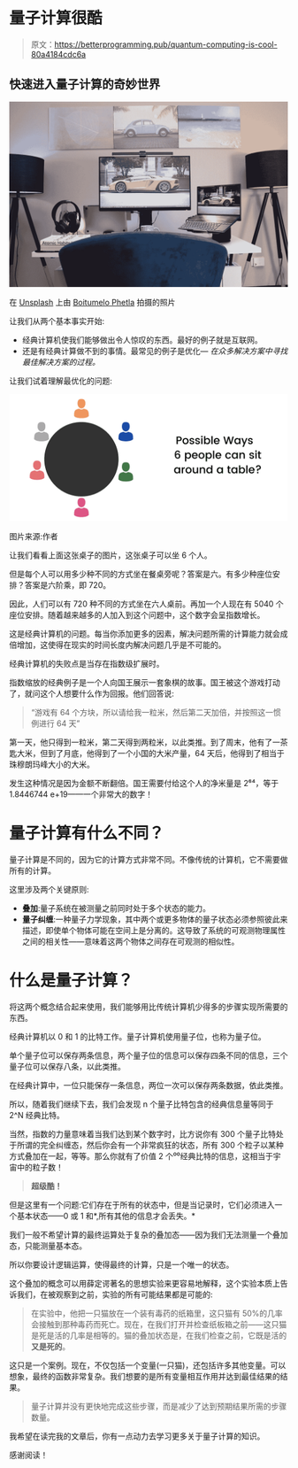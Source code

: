 # 量子计算很酷

> 原文：<https://betterprogramming.pub/quantum-computing-is-cool-80a4184cdc6a>

## 快速进入量子计算的奇妙世界

![](img/1590fd08a37c8584d0bad598e27bfa68.png)

在 [Unsplash](https://unsplash.com?utm_source=medium&utm_medium=referral) 上由 [Boitumelo Phetla](https://unsplash.com/@writecodenow?utm_source=medium&utm_medium=referral) 拍摄的照片

让我们从两个基本事实开始:

*   经典计算机使我们能够做出令人惊叹的东西。最好的例子就是互联网。
*   还是有经典计算做不到的事情。最常见的例子是优化— *在众多解决方案中寻找最佳解决方案的过程。*

让我们试着理解最优化的问题:

![](img/115e8c43e4be8c58a47a38d5b57052e2.png)

图片来源:作者

让我们看看上面这张桌子的图片，这张桌子可以坐 6 个人。

但是每个人可以用多少种不同的方式坐在餐桌旁呢？答案是六。有多少种座位安排？答案是六阶乘，即 720。

因此，人们可以有 720 种不同的方式坐在六人桌前。再加一个人现在有 5040 个座位安排。随着越来越多的人加入到这个问题中，这个数字会呈指数增长。

这是经典计算机的问题。每当你添加更多的因素，解决问题所需的计算能力就会成倍增加，这使得在现实的时间长度内解决问题几乎是不可能的。

经典计算机的失败点是当存在指数级扩展时。

指数缩放的经典例子是一个人向国王展示一套象棋的故事。国王被这个游戏打动了，就问这个人想要什么作为回报。他们回答说:

> “游戏有 64 个方块，所以请给我一粒米，然后第二天加倍，并按照这一惯例进行 64 天”

第一天，他只得到一粒米，第二天得到两粒米，以此类推。到了周末，他有了一茶匙大米，但到了月底，他得到了一个小国的大米产量，64 天后，他得到了相当于珠穆朗玛峰大小的大米。

发生这种情况是因为金额不断翻倍。国王需要付给这个人的净米量是 2⁶⁴，等于 1.8446744 e+19——一个非常大的数字！

# 量子计算有什么不同？

量子计算是不同的，因为它的计算方式非常不同。不像传统的计算机，它不需要做所有的计算。

这里涉及两个关键原则:

*   **叠加**:量子系统在被测量之前同时处于多个状态的能力。
*   **量子纠缠**:一种量子力学现象，其中两个或更多物体的量子状态必须参照彼此来描述，即使单个物体可能在空间上是分离的。这导致了系统的可观测物理属性之间的相关性——意味着这两个物体之间存在可观测的相似性。

# 什么是量子计算？

将这两个概念结合起来使用，我们能够用比传统计算机少得多的步骤实现所需要的东西。

经典计算机以 0 和 1 的比特工作。量子计算机使用量子位，也称为量子位。

单个量子位可以保存两条信息，两个量子位的信息可以保存四条不同的信息，三个量子位可以保存八条，以此类推。

在经典计算中，一位只能保存一条信息，两位一次可以保存两条数据，依此类推。

所以，随着我们继续下去，我们会发现 n 个量子比特包含的经典信息量等同于 2^N 经典比特。

当然，指数的力量意味着当我们达到某个数字时，比方说你有 300 个量子比特处于所谓的完全纠缠态，然后你会有一个非常疯狂的状态，所有 300 个粒子以某种方式叠加在一起，等等。那么你就有了价值 2 个⁰⁰经典比特的信息，这相当于宇宙中的粒子数！

> **超级酷！**

但是这里有一个问题:它们存在于所有的状态中，但是当记录时，它们必须进入一个基本状态——0 或 1 和*,所有其他的信息才会丢失。*

我们一般不希望计算的最终运算处于复杂的叠加态——因为我们无法测量一个叠加态，只能测量基本态。

所以你要设计逻辑运算，使得最终的计算，只是一个唯一的状态。

这个叠加的概念可以用薛定谔著名的思想实验来更容易地解释，这个实验本质上告诉我们，在被观察到之前，实验的所有可能结果都是可能的:

> 在实验中，他把一只猫放在一个装有毒药的纸箱里，这只猫有 50%的几率会接触到那种毒药而死亡。现在，在我们打开并检查纸板箱之前——这只猫是死是活的几率是相等的。猫的叠加状态是，在我们检查之前，它既是活的**又是死的**。

这只是一个案例。现在，不仅包括一个变量(一只猫)，还包括许多其他变量。可以想象，最终的函数非常复杂。我们想要的是所有变量相互作用并达到最佳结果的结果。

> 量子计算并没有更快地完成这些步骤，而是减少了达到预期结果所需的步骤数量。

我希望在读完我的文章后，你有一点动力去学习更多关于量子计算的知识。

感谢阅读！